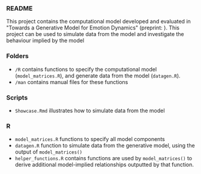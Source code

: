 ### README

This project contains the computational model developed and evaluated in "Towards a Generative Model for Emotion Dynamics" (preprint: ). This project can be used to simulate data from the model and investigate the behaviour implied by the model

### Folders

-   `/R` contains functions to specify the computational model (`model_matrices.R`), and generate data from the model (`datagen.R`).
-   `/man` contains manual files for these functions

### Scripts

-   `Showcase.Rmd` illustrates how to simulate data from the model


### R

-   `model_matrices.R` functions to specify all model components
-   `datagen.R` function to simulate data from the generative model, using the output of `model_matrices()`
-   `helper_functions.R` contains functions are used by `model_matrices()` to derive additional model-implied relationships outputted by that function.
